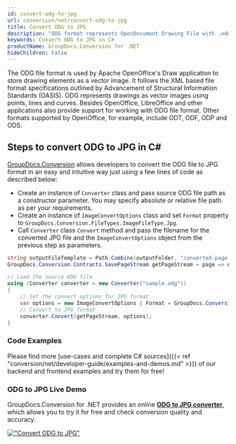 ```yaml
---
id: convert-odg-to-jpg
url: conversion/net/convert-odg-to-jpg
title: Convert ODG to JPG
description: "ODG format represents OpenDocument Drawing File with .odg extension. Learn how to convert ODG to JPG file programmatically in C# language using GroupDocs.Conversion for .NET library."
keywords: Convert ODG to JPG in C#
productName: GroupDocs.Conversion for .NET
hideChildren: False
---
```


The ODG file format is used by Apache OpenOffice's Draw application to store drawing elements as a vector image. It follows the XML based file format specifications outlined by Advancement of Structural Information Standards (OASIS). ODG represents drawings as vector images using points, lines and curves. Besides OpenOffice, LibreOffice and other applications also provide support for working with ODG file format. Other formats supported by OpenOffice, for example, include ODT, ODF, ODP and ODS.

## Steps to convert ODG to JPG in C#

[GroupDocs.Conversion](https://products.groupdocs.com/conversion/net) allows developers to convert the ODG file to JPG format in an easy and intuitive way just using a few lines of code as described below:

* Create an instance of `Converter` class and pass source ODG file path as a constructor parameter. You may specify absolute or relative file path as per your requirements. 
* Create an instance of `ImageConvertOptions` class and set `Format` property to `GroupDocs.Conversion.FileTypes.ImageFileType.Jpg`.
* Call `Converter` class `Convert` method and pass the filename for the converted JPG file and the `ImageConvertOptions` object from the previous step as parameters.

```csharp
string outputFileTemplate = Path.Combine(outputFolder, "converted-page-{0}.jpg");
GroupDocs.Conversion.Contracts.SavePageStream getPageStream = page => new FileStream(string.Format(outputFileTemplate, page), FileMode.Create);

// Load the source ODG file
using (Converter converter = new Converter("sample.odg"))
{
    // Set the convert options for JPG format
    var options = new ImageConvertOptions { Format = GroupDocs.Conversion.FileTypes.ImageFileType.Jpg };   
    // Convert to JPG format
    converter.Convert(getPageStream, options);
}
```

### Code Examples

Please find more [use-cases and complete C# sources]({{< ref "conversion/net/developer-guide/examples-and-demos.md" >}}) of our backend and frontend examples and try them for free!

### ODG to JPG Live Demo

GroupDocs.Conversion for .NET provides an online [**ODG to JPG converter**](https://products.groupdocs.app/conversion/odg-to-jpg), which allows you to try it for free and check conversion quality and accuracy.

[!["Convert ODG to JPG"](conversion/net/images/convert-to-jpg/convert-odg-to-jpg.png)](https://products.groupdocs.app/conversion/odg-to-jpg)
